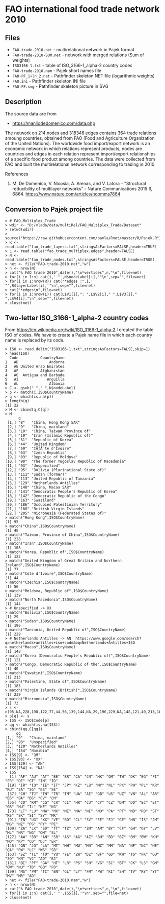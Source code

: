 # FAO international food trade network 2010

## Files

- `FAO-trade-2010.net` - multirelational network in Pajek format
- `FAO-trade-2010-SUM.net` - network with merged relations (Sum of weights)
- `ISO3166-1.txt` - table of ISO_3166-1_alpha-2 country codes
- `FAO-trade-2010.nam` - Pajek short names file
- `FAO-PF_1+ln_2.net` - Pathfinder skeleton NET file (logarithmic weights)
- `FAO.ini` - Pathfinder skeleton INI file
- `FAO-PF.svg` - Pathfinder skeleton picture in SVG


## Description

The source data are from
- https://manliodedomenico.com/data.php

The network on 214 nodes and 318346 edges contains 364 trade relations amoung countries, obtained from FAO (Food and Agriculture Organization of the United Nations). The worldwide food import/export network is an economic network in which relations represent products, nodes are countries and edges in each relation represent import/export relationships of a specific food product among countries. The data were collected from FAO and built the multirelational network corresponding to trading in 2010.


References
1. M. De Domenico, V. Nicosia, A. Arenas, and V. Latora - "Structural reducibility of multilayer networks" - Nature Communications 2015 6, 6864. https://www.nature.com/articles/ncomms7864
 

## Conversion to Pajek project file

```
> # FAO_Multiplex_Trade
> wdir <- "D:/vlado/data/multiRel/FAO_Multiplex_Trade/Dataset"
> setwd(wdir)
> source("https://raw.githubusercontent.com/bavla/Rnet/master/R/Pajek.R")
> R <- read.table("fao_trade_layers.txt",stringsAsFactors=FALSE,header=TRUE)
> L <- read.table("fao_trade_multiplex.edges",header=FALSE)
> N <- read.table("fao_trade_nodes.txt",stringsAsFactors=FALSE,header=TRUE)
> net <- file("FAO-trade-2010.net","w")
> n <- nrow(N)
> cat("% FAO trade 2010",date(),"\n*vertices",n,"\n",file=net)
> for(i in 1:n) cat(i,' "',N$nodeLabel[i],'"\n',sep="",file=net)
> for(i in 1:nrow(R)) cat("*edges :",i,' "',R$layerLabel[i],'"\n',sep="",file=net)
> cat("*edges\n",file=net)
> for(i in 1:nrow(L)) cat(L$V1[i],": ",L$V2[i]," ",L$V3[i]," ",L$V4[i],"\n",sep="",file=net)
> close(net)
```

## Two-letter ISO_3166-1_alpha-2 country codes

From
https://en.wikipedia.org/wiki/ISO_3166-1_alpha-2
I created the table ISO of codes. We have to create a Pajek name file in which each country name is replaced by its code.

```
> ISO <- read.delim("ISO3166-1.txt",stringsAsFactors=FALSE,skip=1)
> head(ISO)
  Code          CountryName
1   AD              Andorra
2   AE United Arab Emirates
3   AF          Afghanistan
4   AG  Antigua and Barbuda
5   AI             Anguilla
6   AL              Albania
> C <- gsub("_"," ",N$nodeLabel)
> p <- match(C,ISO$CountryName)
> q <- which(is.na(p))
> length(q)
[1] 22
> M <- cbind(q,C[q])
> M
      q                                                
 [1,] "8"   "China, Hong Kong SAR"                     
 [2,] "9"   "China, mainland"                          
 [3,] "10"  "China, Taiwan Province of"                
 [4,] "19"  "Iran (Islamic Republic of)"               
 [5,] "31"  "Republic of Korea"                        
 [6,] "44"  "United Kingdom"                           
 [7,] "59"  "CÃƒÂ´te d'Ivoire"                         
 [8,] "63"  "Czech Republic"                           
 [9,] "83"  "Republic of Moldova"                      
[10,] "90"  "The former Yugoslav Republic of Macedonia"
[11,] "93"  "Unspecified"                              
[12,] "95"  "Bolivia (Plurinational State of)"         
[13,] "111" "Sudan (former)"                           
[14,] "113" "United Republic of Tanzania"              
[15,] "129" "Netherlands Antilles"                     
[16,] "140" "China, Macao SAR"                         
[17,] "141" "Democratic People's Republic of Korea"    
[18,] "142" "Democratic Republic of the Congo"         
[19,] "163" "Swaziland"                                
[20,] "186" "Occupied Palestinian Territory"           
[21,] "188" "British Virgin Islands"                   
[22,] "205" "Micronesia (Federated States of)"         
> match("Hong Kong",ISO$CountryName)
[1] 95
> match("China",ISO$CountryName)
[1] 48
> match("Taiwan, Province of China",ISO$CountryName)
[1] 228
> match("Iran",ISO$CountryName)
[1] 108
> match("Korea, Republic of",ISO$CountryName)
[1] 122
> match("United Kingdom of Great Britain and Northern Ireland",ISO$CountryName)
[1] 77
> match("Côte d'Ivoire",ISO$CountryName)
[1] 44
> match("Czechia",ISO$CountryName)
[1] 56
> match("Moldova, Republic of",ISO$CountryName)
[1] 139
> match("North Macedonia",ISO$CountryName)
[1] 144
> # Unspecified -> XX
> match("Bolivia",ISO$CountryName)
[1] 29
> match("Sudan",ISO$CountryName)
[1] 196
> match("Tanzania, United Republic of",ISO$CountryName)
[1] 229
> # Netherlands Antilles -> AN  https://www.google.com/search?q=netherlands+antilles+iso+code&oq=Netherlands+Antilles+ISO
> match("Macao",ISO$CountryName)
[1] 148
> match("Korea (Democratic People's Republic of)",ISO$CountryName)
[1] 121
> match("Congo, Democratic Republic of the",ISO$CountryName)
[1] 40
> match("Eswatini",ISO$CountryName)
[1] 213
> match("Palestine, State of",ISO$CountryName)
[1] 183
> match("Virgin Islands (British)",ISO$CountryName)
[1] 239
> match("Micronesia",ISO$CountryName)
[1] 73
> s <- c(95,NA,228,108,122,77,44,56,139,144,NA,29,196,229,NA,148,121,40,213,183,239,73)
> p[q] <- s
> ISS <- ISO$Code[p]
> qq <- which(is.na(ISS))
> cbind(qq,C[qq])
     qq                          
[1,] "9"   "China, mainland"     
[2,] "93"  "Unspecified"         
[3,] "129" "Netherlands Antilles"
[4,] "154" "Namibia" 
> ISS[9] <- "QM"
> ISS[93] <- "XX"
> ISS[129] <- "AN"
> ISS[154] <- "NA"
> ISS
  [1] "AF" "AU" "AT" "BE" "BR" "CA" "CN" "HK" "QM" "TW" "DK" "EG" "FI" "FR" "DE" "GT" "IN" "ID"
 [19] "IR" "IQ" "IE" "IT" "JP" "KZ" "LB" "MY" "NL" "PK" "PH" "PL" "KR" "RU" "SA" "SG" "ES" "SE"
 [37] "CH" "TJ" "TH" "TR" "TM" "UA" "AE" "GB" "US" "UZ" "VN" "AL" "AR" "BS" "BA" "BG" "CV" "CM"
 [55] "CO" "KM" "CG" "CR" "CI" "HR" "CU" "CY" "CZ" "DM" "DO" "EC" "ET" "GR" "HU" "IL" "KE" "KG"
 [73] "LT" "LU" "MW" "MX" "ME" "MA" "NI" "NO" "PA" "PT" "MD" "RO" "ST" "RS" "SK" "SI" "SY" "MK"
 [91] "TN" "UG" "XX" "VE" "BO" "CL" "SV" "EE" "FJ" "GE" "HN" "IS" "JM" "MG" "NZ" "PG" "PY" "PE"
[109] "ZA" "LK" "SD" "TT" "TZ" "UY" "ZM" "AM" "BY" "CF" "GH" "GY" "LV" "ML" "NR" "NG" "OM" "SL"
[127] "AW" "BB" "AN" "SR" "AS" "AG" "AZ" "BH" "BD" "BZ" "BM" "BW" "KH" "MO" "KP" "CD" "DJ" "ER"
[145] "GN" "JO" "LA" "MT" "MH" "MU" "MN" "MZ" "MM" "NA" "NP" "NC" "NE" "QA" "RW" "LC" "WS" "SB"
[163] "SZ" "TL" "TO" "VU" "YE" "ZW" "DZ" "BF" "GD" "KW" "TG" "FK" "GU" "SO" "KN" "VC" "AO" "BJ"
[181] "BI" "PF" "GA" "HT" "LR" "PS" "SN" "VG" "SC" "BT" "CK" "LS" "GM" "GW" "NU" "TD" "GQ" "FO"
[199] "MS" "PM" "TC" "BN" "GL" "LY" "FM" "PW" "KI" "SH" "TV" "KY" "YT" "MV" "MR" "AD" 
> net <- file("FAO-trade-2010.nam","w")
> n <- nrow(N)
> cat("% FAO trade 2010",date(),"\n*vertices",n,"\n",file=net)
> for(i in 1:n) cat(i,' "',ISS[i],'"\n',sep="",file=net)
> close(net)
```

